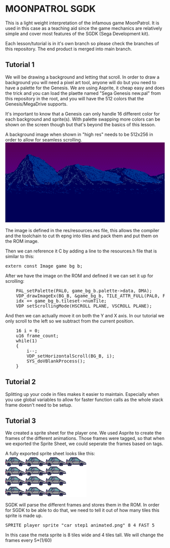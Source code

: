 # MOONPATROL SGDK
This is a light weight interpretation of the infamous game MoonPatrol. It is used in this case as a teaching aid since the game mechanics are relatively simple and cover most features of the SGDK (Sega Development kit).
<p>
Each lesson/tutorial is in it's own branch so please check the branches of this repository. The end product is merged into main branch.

## Tutorial 1
We will be drawing a background and letting that scroll. In order to draw a background you will need a pixel art tool, anyone will do but you need to have a palette for the Genesis. We are using Asprite, it cheap easy and does the trick and you can load the plaette named "Sega Genesis new.pal" from this repository in the root, and you will have the 512 colors that the Genesis/MegaDrive supports.

It's important to know that a Genesis can only handle 16 different color for each background and sprite(s). With palette swapping more colors can be shown on the screen though but that's beyond the basics of this lesson.

A background image when shown in "high res" needs to be 512x256 in order to allow for seamless scrolling.
![The 512x256 nackground image](https://github.com/rdoetjes/moonpatrol/blob/main/res/bg_1_v2.png)

The image is defined in the res/resources.res file, this allows the compiler and the toolchain to cut th epng into tiles and pack them and put them on the ROM image.

Then we can reference it C by adding a line to the resources.h file that is similar to this:
<pre>
extern const Image game_bg_b;
</pre>

After we have the image on the ROM and defined it we can set it up for scrolling:
<pre>
    PAL_setPalette(PAL0, game_bg_b.palette->data, DMA);
    VDP_drawImageEx(BG_B, &game_bg_b, TILE_ATTR_FULL(PAL0, FALSE, FALSE, FALSE, idx), 0, -3, FALSE, TRUE);
    idx += game_bg_b.tileset->numTile;
    VDP_setScrollingMode(HSCROLL_PLANE, VSCROLL_PLANE);
</pre>
And then we can actually move it on both the Y and X axis. In our tutorial we only scroll to the left so we subtract from the current position.
<pre>
    16 i = 0;
    u16 frame_count;
    while(1)
    {
        i--;
        VDP_setHorizontalScroll(BG_B, i);
        SYS_doVBlankProcess();
    }    
</pre>

## Tutorial 2
Splitting up your code in files makes it easier to maintain. Especially when you use global variables to allow for faster function calls as the whole stack frame doesn't need to be setup.


## Tutorial 3
We created a sprite sheet for the player one. We used Asprite to create the frames of the different animations. Those frames were tagged, so that when we exported the Sprite Sheet, we could seperate the frames based on tags.

A fully exported sprite sheet looks like this:
![Player Sprite sheet](https://github.com/rdoetjes/moonpatrol/blob/main/res/car_step1_animated.png)

SGDK will parse the different frames and stores them in the ROM. In order for SGDK to be able to do that, we need to tell it out of how many tiles this sprite is made up.

<pre>
SPRITE player_sprite "car_step1_animated.png" 8 4 FAST 5
</pre>
In this case the meta sprite is 8 tiles wide and 4 tiles tall. We will change the frames every 5*(1/60)
